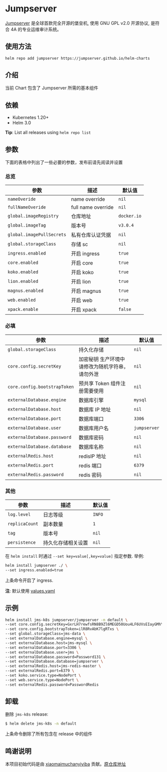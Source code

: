 # Jumpserver

[Jumpserver](http://www.jumpserver.org/) 是全球首款完全开源的堡垒机, 使用 GNU GPL v2.0 开源协议, 是符合 4A 的专业运维审计系统。

## 使用方法

```bash
helm repo add jumpserver https://jumpserver.github.io/helm-charts
```

## 介绍

当前 Chart 包含了 Jumpserver 所需的基本组件

## 依赖

- Kubernetes 1.20+
- Helm 3.0

**Tip**: List all releases using `helm repo list`

## 参数

下面的表格中列出了一些必要的参数，发布前请先阅读并设置

### 总览

| 参数                      | 描述                | 默认值      |
| ------------------------- | ------------------ | ----------- |
| `nameOveride`             | name override      | `nil`       |
| `fullNameOveride`         | full name override | `nil`       |
| `global.imageRegistry`    | 仓库地址           | `docker.io` |
| `global.imageTag`         | 版本号             | `v3.0.4  ` |
| `global.imagePullSecrets` | 私有仓库认证凭据    | `nil`       |
| `global.storageClass`     | 存储 sc            | `nil`       |
| `ingress.enabled`         | 开启 ingress       | `true`      |
| `core.enabled`            | 开启 core          | `true`      |
| `koko.enabled`            | 开启 koko          | `true`      |
| `lion.enabled`            | 开启 lion          | `true`      |
| `magnus.enabled`          | 开启 magnus        | `true`      |
| `web.enabled`             | 开启 web           | `true`      |
| `xpack.enable`            | 开启 xpack         | `false`     |

### 必填

| 参数                           | 描述                                          | 默认值                 |
| ------------------------------ | ---------------------------------------------| ---------------------- |
| `global.storageClass`          | 持久化存储                                    | `nil`                  |
| `core.config.secretKey`        | 加密秘钥 生产环境中请修改为随机字符串，请勿外泄  | `nil`                  |
| `core.config.bootstrapToken`   | 预共享 Token 组件注册需要使用                  | `nil`                  |
| `externalDatabase.engine`      | 数据库引擎                                    | `mysql`                |
| `externalDatabase.host`        | 数据库 IP 地址                                | `nil`                  |
| `externalDatabase.port`        | 数据库端口                                    | `3306`                 |
| `externalDatabase.user`        | 数据库用户名                                  | `jumpserver`           |
| `externalDatabase.password`    | 数据库密码                                    | `nil`                  |
| `externalDatabase.database`    | 数据库名称                                    | `nil`                  |
| `externalRedis.host`           | redisIP 地址                                 | `nil`                  |
| `externalRedis.port`           | redis 端口                                   | `6379`                 |
| `externalRedis.password`       | redis 密码                                   | `nil`                  |

### 其他

| 参数                  | 描述                                                       | 默认值  |
| --------------------- | --------------------------------------------------------- | ------- |
| `log.level`           | 日志等级                                                   | `INFO`  |
| `replicaCount`        | 副本数量                                                   | `1`     |
| `tag`                 | 版本号                                                     | `nil`   |
| `persistence`         | 持久化存储相关设置                                          | `nil`   |

在 `helm install` 时通过 `--set key=value[,key=value]` 指定参数. 举例:

```bash
helm install jumpserver ./ \
--set ingress.enabled=true
```

上条命令开启了 ingress.

**注**: 默认使用 [values.yaml](values.yaml)

## 示例

```bash
helm install jms-k8s jumpserver/jumpserver -n default \
--set core.config.secretKey=GxrLH7rewfsRN8B9Zl6MEGD50Uou4LF6UVsEIayGMhYll8dqmn \
--set core.config.bootstrapToken=ilR8RvAbK7lgRTxs \
--set global.storageClass=jms-data \
--set externalDatabase.engine=mysql \
--set externalDatabase.host=jms-mysql \
--set externalDatabase.port=3306 \
--set externalDatabase.user=jms \
--set externalDatabase.password=Password131 \
--set externalDatabase.database=jumpserver \
--set externalRedis.host=jms-redis-master \
--set externalRedis.port=6379 \
--set koko.service.type=NodePort \
--set web.service.type=NodePort \
--set externalRedis.password=PasswordRedis
```

## 卸载

删除 `jms-k8s` release:

```bash
$ helm delete jms-k8s -n default
```

上条命令删除了所有包含在 release 中的组件

## 鸣谢说明

本项目初始代码是由 [xiaomaimuchanyiyiba](https://github.com/xiaomaimuchanyiyiba) 贡献。[原仓库地址](https://github.com/xiaomaimuchanyiyiba/jumpserver)
